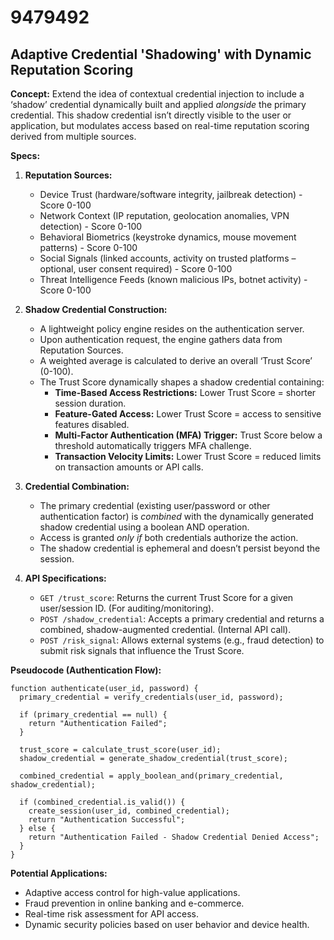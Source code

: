 # 9479492

## Adaptive Credential 'Shadowing' with Dynamic Reputation Scoring

**Concept:** Extend the idea of contextual credential injection to include a ‘shadow’ credential dynamically built and applied *alongside* the primary credential. This shadow credential isn’t directly visible to the user or application, but modulates access based on real-time reputation scoring derived from multiple sources.

**Specs:**

1.  **Reputation Sources:**
    *   Device Trust (hardware/software integrity, jailbreak detection) - Score 0-100
    *   Network Context (IP reputation, geolocation anomalies, VPN detection) - Score 0-100
    *   Behavioral Biometrics (keystroke dynamics, mouse movement patterns) - Score 0-100
    *   Social Signals (linked accounts, activity on trusted platforms – optional, user consent required) - Score 0-100
    *   Threat Intelligence Feeds (known malicious IPs, botnet activity) - Score 0-100

2.  **Shadow Credential Construction:**
    *   A lightweight policy engine resides on the authentication server.
    *   Upon authentication request, the engine gathers data from Reputation Sources.
    *   A weighted average is calculated to derive an overall ‘Trust Score’ (0-100).
    *   The Trust Score dynamically shapes a shadow credential containing:
        *   **Time-Based Access Restrictions:** Lower Trust Score = shorter session duration.
        *   **Feature-Gated Access:**  Lower Trust Score = access to sensitive features disabled.
        *   **Multi-Factor Authentication (MFA) Trigger:** Trust Score below a threshold automatically triggers MFA challenge.
        *   **Transaction Velocity Limits:** Lower Trust Score = reduced limits on transaction amounts or API calls.

3.  **Credential Combination:**
    *   The primary credential (existing user/password or other authentication factor) is *combined* with the dynamically generated shadow credential using a boolean AND operation.
    *   Access is granted *only if* both credentials authorize the action.
    *   The shadow credential is ephemeral and doesn’t persist beyond the session.

4.  **API Specifications:**
    *   `GET /trust_score`: Returns the current Trust Score for a given user/session ID. (For auditing/monitoring).
    *   `POST /shadow_credential`:  Accepts a primary credential and returns a combined, shadow-augmented credential. (Internal API call).
    *   `POST /risk_signal`: Allows external systems (e.g., fraud detection) to submit risk signals that influence the Trust Score.

**Pseudocode (Authentication Flow):**

```
function authenticate(user_id, password) {
  primary_credential = verify_credentials(user_id, password);

  if (primary_credential == null) {
    return "Authentication Failed";
  }

  trust_score = calculate_trust_score(user_id);
  shadow_credential = generate_shadow_credential(trust_score);

  combined_credential = apply_boolean_and(primary_credential, shadow_credential);

  if (combined_credential.is_valid()) {
    create_session(user_id, combined_credential);
    return "Authentication Successful";
  } else {
    return "Authentication Failed - Shadow Credential Denied Access";
  }
}
```

**Potential Applications:**

*   Adaptive access control for high-value applications.
*   Fraud prevention in online banking and e-commerce.
*   Real-time risk assessment for API access.
*   Dynamic security policies based on user behavior and device health.
